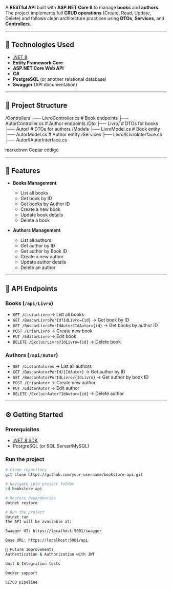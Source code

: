 A **RESTful API** built with **ASP.NET Core 8** to manage **books** and **authors**.  
The project implements full **CRUD operations** (Create, Read, Update, Delete) and follows clean architecture practices using **DTOs**, **Services**, and **Controllers**.

---

## 🚀 Technologies Used

- [.NET 8](https://dotnet.microsoft.com/)  
- **Entity Framework Core**  
- **ASP.NET Core Web API**  
- **C#**  
- **PostgreSQL** (or another relational database)  
- **Swagger** (API documentation)  

---

## 📂 Project Structure

/Controllers
├── LivroController.cs # Book endpoints
├── AutorController.cs # Author endpoints
/Dto
├── Livro/ # DTOs for books
├── Autor/ # DTOs for authors
/Models
├── LivroModel.cs # Book entity
├── AutorModel.cs # Author entity
/Services
├── Livro/ILivroInterface.cs
├── Autor/IAutorInterface.cs

markdown
Copiar código

---

## 📌 Features

- **Books Management**  
  - List all books  
  - Get book by ID  
  - Get books by Author ID  
  - Create a new book  
  - Update book details  
  - Delete a book  

- **Authors Management**  
  - List all authors  
  - Get author by ID  
  - Get author by Book ID  
  - Create a new author  
  - Update author details  
  - Delete an author  

---

## 🔗 API Endpoints

### Books (`/api/Livro`)
- `GET /ListarLivro` → List all books  
- `GET /BuscarLivroPorId?IdLivro={id}` → Get book by ID  
- `GET /BuscarLivroPorIdAutor?IdAutor={id}` → Get books by author ID  
- `POST /CriarLivro` → Create new book  
- `PUT /EditarLivro` → Edit book  
- `DELETE /ExcluirLivro?IdLivro={id}` → Delete book  

### Authors (`/api/Autor`)
- `GET /ListarAutores` → List all authors  
- `GET /BuscarAutorPorId/{IdAutor}` → Get author by ID  
- `GET /BuscarAutorPorIdLivro/{IdLivro}` → Get author by book ID  
- `POST /CriarAutor` → Create new author  
- `PUT /EditarAutor` → Edit author  
- `DELETE /ExcluirAutor?IdAutor={id}` → Delete author  

---

## ⚙️ Getting Started

### Prerequisites
- [.NET 8 SDK](https://dotnet.microsoft.com/download)  
- PostgreSQL (or SQL Server/MySQL)  

### Run the project
```bash
# Clone repository
git clone https://github.com/your-username/bookstore-api.git

# Navigate into project folder
cd bookstore-api

# Restore dependencies
dotnet restore

# Run the project
dotnet run
The API will be available at:

Swagger UI: https://localhost:5001/swagger

Base URL: https://localhost:5001/api

📌 Future Improvements
Authentication & Authorization with JWT

Unit & Integration tests

Docker support

CI/CD pipeline
